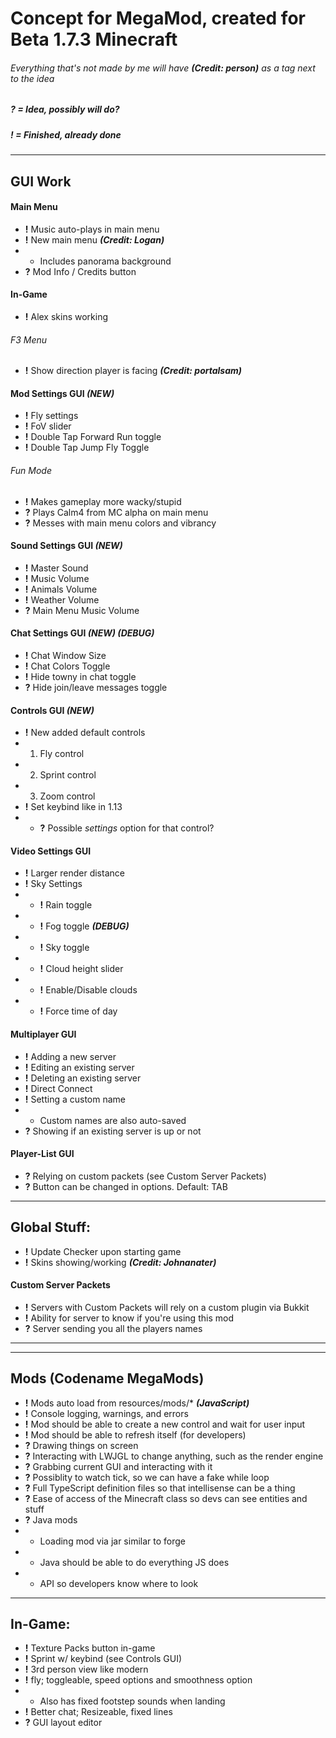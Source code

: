 # Concept for MegaMod, created for Beta 1.7.3 Minecraft
###### Everything that's not made by me will have ***(Credit: person)*** as a tag next to the idea
##### ? = _Idea, possibly will do?_
##### ! = _Finished, already done_
___

## GUI Work
#### Main Menu
* **!** Music auto-plays in main menu
* **!** New main menu ***(Credit: Logan)***
* * Includes panorama background
* **?** Mod Info / Credits button
#### In-Game
* **!** Alex skins working
###### F3 Menu
* **!** Show direction player is facing ***(Credit: portalsam)***
#### Mod Settings GUI ***(NEW)***
* **!** Fly settings
* **!** FoV slider
* **!** Double Tap Forward Run toggle
* **!** Double Tap Jump Fly Toggle
###### Fun Mode
* **!** Makes gameplay more wacky/stupid
* **?** Plays Calm4 from MC alpha on main menu
* **?** Messes with main menu colors and vibrancy
#### Sound Settings GUI ***(NEW)***
* **!** Master Sound
* **!** Music Volume
* **!** Animals Volume
* **!** Weather Volume
* **?** Main Menu Music Volume
#### Chat Settings GUI ***(NEW) (DEBUG)***
* **!** Chat Window Size
* **!** Chat Colors Toggle
* **!** Hide towny in chat toggle
* **?** Hide join/leave messages toggle
#### Controls GUI ***(NEW)***
* **!** New added default controls
* 1. Fly control
* 2. Sprint control
* 3. Zoom control
* **!** Set keybind like in 1.13
* * **?** Possible *settings* option for that control?
#### Video Settings GUI
* **!** Larger render distance
* **!** Sky Settings
* * **!** Rain toggle
* * **!** Fog toggle ***(DEBUG)***
* * **!** Sky toggle
* * **!** Cloud height slider
* * **!** Enable/Disable clouds
* * **!** Force time of day
#### Multiplayer GUI
* **!** Adding a new server
* **!** Editing an existing server
* **!** Deleting an existing server
* **!** Direct Connect
* **!** Setting a custom name
* * Custom names are also auto-saved
* **?** Showing if an existing server is up or not
#### Player-List GUI
* **?** Relying on custom packets (see Custom Server Packets)
* **?** Button can be changed in options. Default: TAB

___

## Global Stuff:
* **!** Update Checker upon starting game
* **!** Skins showing/working ***(Credit: Johnanater)***

#### Custom Server Packets
* **!** Servers with Custom Packets will rely on a custom plugin via Bukkit
* **!** Ability for server to know if you're using this mod
* **?** Server sending you all the players names

___



___

## Mods (Codename MegaMods)
* **!** Mods auto load from resources/mods/* ***(JavaScript)***
* **!** Console logging, warnings, and errors
* **!** Mod should be able to create a new control and wait for user input
* **!** Mod should be able to refresh itself (for developers)
* **?** Drawing things on screen
* **?** Interacting with LWJGL to change anything, such as the render engine
* **?** Grabbing current GUI and interacting with it
* **?** Possiblity to watch tick, so we can have a fake while loop
* **?** Full TypeScript definition files so that intellisense can be a thing
* **?** Ease of access of the Minecraft class so devs can see entities and stuff
* **?** Java mods
* * Loading mod via jar similar to forge
* * Java should be able to do everything JS does
* * API so developers know where to look

___

## In-Game:
* **!** Texture Packs button in-game
* **!** Sprint w/ keybind (see Controls GUI)
* **!** 3rd person view like modern
* **!** fly; toggleable, speed options and smoothness option
* * Also has fixed footstep sounds when landing
* **!** Better chat; Resizeable, fixed lines
* **?** GUI layout editor
